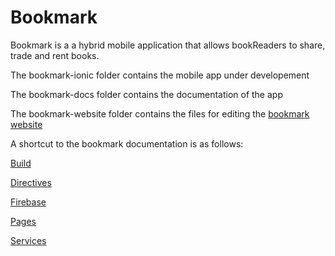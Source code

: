 # Bookmark
Bookmark is a a hybrid mobile application that allows bookReaders to share, trade and rent books.

The bookmark-ionic folder contains the mobile app under developement 

The bookmark-docs folder contains the documentation of the app

The bookmark-website folder contains the files for editing the [bookmark website](http://jaboski.com/bookmark/index.html)

A shortcut to the bookmark documentation is as follows:

[Build](https://github.com/Jharilela/Bookmark/wiki/Build)

[Directives](https://github.com/Jharilela/Bookmark/wiki/Directives)

[Firebase](https://github.com/Jharilela/Bookmark/wiki/Firebase)

[Pages](https://github.com/Jharilela/Bookmark/wiki/Pages)

[Services](https://github.com/Jharilela/Bookmark/wiki/Services)